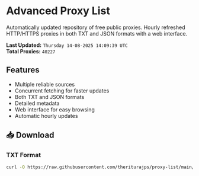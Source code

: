 # Advanced Proxy List

Automatically updated repository of free public proxies. Hourly refreshed HTTP/HTTPS proxies in both TXT and JSON formats with a web interface.

**Last Updated:** `Thursday 14-08-2025 14:09:39 UTC`  
**Total Proxies:** `40227`

## Features
- Multiple reliable sources
- Concurrent fetching for faster updates
- Both TXT and JSON formats
- Detailed metadata
- Web interface for easy browsing
- Automatic hourly updates

## 📥 Download

### TXT Format
```bash
curl -O https://raw.githubusercontent.com/theriturajps/proxy-list/main/proxies.txt